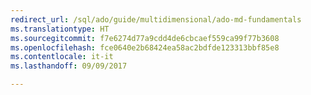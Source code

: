 ```yaml
---
redirect_url: /sql/ado/guide/multidimensional/ado-md-fundamentals
ms.translationtype: HT
ms.sourcegitcommit: f7e6274d77a9cdd4de6cbcaef559ca99f77b3608
ms.openlocfilehash: fce0640e2b68424ea58ac2bdfde123313bbf85e8
ms.contentlocale: it-it
ms.lasthandoff: 09/09/2017

---
```


